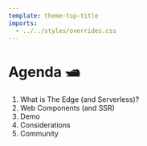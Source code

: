 ```yaml
---
template: theme-top-title
imports:
  - ../../styles/overrides.css
---
```


# Agenda 🛥️

1. What is The Edge (and Serverless)?
1. Web Components (and SSR)
1. Demo
1. Considerations
1. Community